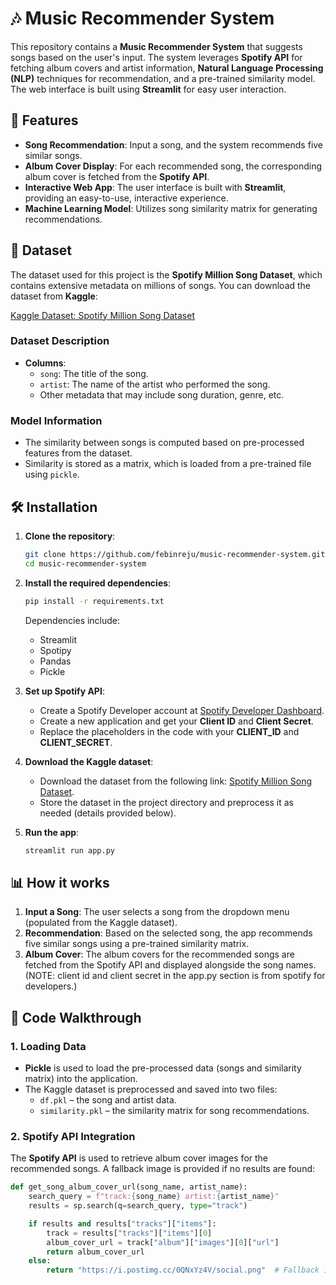 # 🎶 Music Recommender System

This repository contains a **Music Recommender System** that suggests songs based on the user's input. The system leverages **Spotify API** for fetching album covers and artist information, **Natural Language Processing (NLP)** techniques for recommendation, and a pre-trained similarity model. The web interface is built using **Streamlit** for easy user interaction.

## 🎯 Features

- **Song Recommendation**: Input a song, and the system recommends five similar songs.
- **Album Cover Display**: For each recommended song, the corresponding album cover is fetched from the **Spotify API**.
- **Interactive Web App**: The user interface is built with **Streamlit**, providing an easy-to-use, interactive experience.
- **Machine Learning Model**: Utilizes song similarity matrix for generating recommendations.

## 📂 Dataset

The dataset used for this project is the **Spotify Million Song Dataset**, which contains extensive metadata on millions of songs. You can download the dataset from **Kaggle**:

[Kaggle Dataset: Spotify Million Song Dataset](https://www.kaggle.com/datasets/notshrirang/spotify-million-song-dataset)

### Dataset Description

- **Columns**:  
  - `song`: The title of the song.
  - `artist`: The name of the artist who performed the song.
  - Other metadata that may include song duration, genre, etc.

### Model Information

- The similarity between songs is computed based on pre-processed features from the dataset.
- Similarity is stored as a matrix, which is loaded from a pre-trained file using `pickle`.

## 🛠️ Installation

1. **Clone the repository**:
    ```bash
    git clone https://github.com/febinreju/music-recommender-system.git
    cd music-recommender-system
    ```

2. **Install the required dependencies**:
    ```bash
    pip install -r requirements.txt
    ```

    Dependencies include:
    - Streamlit
    - Spotipy
    - Pandas
    - Pickle

3. **Set up Spotify API**:
    - Create a Spotify Developer account at [Spotify Developer Dashboard](https://developer.spotify.com/dashboard/).
    - Create a new application and get your **Client ID** and **Client Secret**.
    - Replace the placeholders in the code with your **CLIENT_ID** and **CLIENT_SECRET**.

4. **Download the Kaggle dataset**:
    - Download the dataset from the following link: [Spotify Million Song Dataset](https://www.kaggle.com/datasets/notshrirang/spotify-million-song-dataset).
    - Store the dataset in the project directory and preprocess it as needed (details provided below).

5. **Run the app**:
    ```bash
    streamlit run app.py
    ```

## 📊 How it works

1. **Input a Song**: The user selects a song from the dropdown menu (populated from the Kaggle dataset).
2. **Recommendation**: Based on the selected song, the app recommends five similar songs using a pre-trained similarity matrix.
3. **Album Cover**: The album covers for the recommended songs are fetched from the Spotify API and displayed alongside the song names.
(NOTE: client id and client secret in the app.py section is from spotify for developers.)
## 🧠 Code Walkthrough

### 1. Loading Data

- **Pickle** is used to load the pre-processed data (songs and similarity matrix) into the application.
- The Kaggle dataset is preprocessed and saved into two files:
  - `df.pkl` – the song and artist data.
  - `similarity.pkl` – the similarity matrix for song recommendations.

### 2. Spotify API Integration

The **Spotify API** is used to retrieve album cover images for the recommended songs. A fallback image is provided if no results are found:

```python
def get_song_album_cover_url(song_name, artist_name):
    search_query = f"track:{song_name} artist:{artist_name}"
    results = sp.search(q=search_query, type="track")

    if results and results["tracks"]["items"]:
        track = results["tracks"]["items"][0]
        album_cover_url = track["album"]["images"][0]["url"]
        return album_cover_url
    else:
        return "https://i.postimg.cc/0QNxYz4V/social.png"  # Fallback image URL

